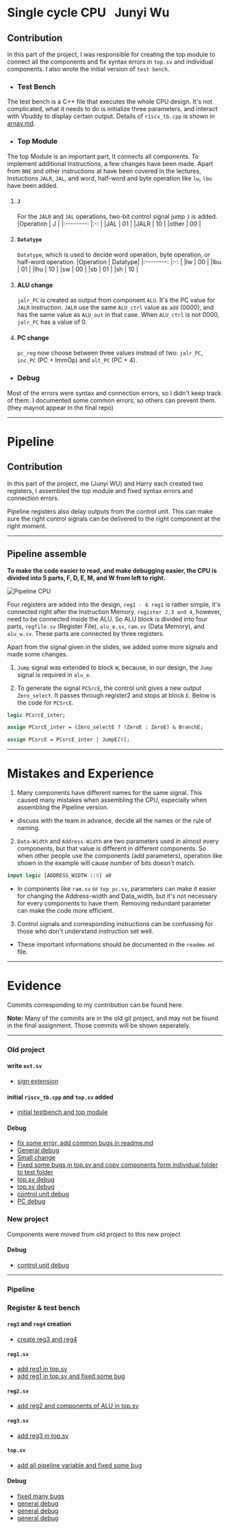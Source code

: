 # **Single cycle CPU** &nbsp; Junyi Wu

## Contribution

In this part of the project, I was responsible for creating the top module to connect all the components and fix syntax errors in `top.sv` and individual components. I also wrote the initial version of `test bench`.

- ### **Test Bench**

The test bench is a C++ file that executes the whole CPU design. It's not complicated, what it needs to do is initialize three parameters, and interact with Vbuddy to display certain output. Details of `riscv_tb.cpp` is shown in [arnav.md](arnav.md).


- ### **Top Module**
  
The top Module is an important part, It connects all components. To implement additional Instructions, a few changes have been made. Apart from `BNE` and other instructions at have been covered in the lectures, Instuctions `JALR`, `JAL`, and word, half-word and byte operation like `lw`, `lbu` have been added. 

1. #### `J`
   For the `JALR` and `JAL` operations, two-bit control signal jump `J` is added.
   |Operation   | J     |
   |:--------:  |:-:    |
   |JAL         | 01    |
   |JALR        | 10    |
   |other       | 00    |
2. #### `Datatype`
   `Datatype`, which is used to decide word operation, byte operation, or half-word operation.
   |Operation   | Datatype|
   |:--------:  |:-:    |
   |lw          | 00    |
   |lbu         | 01    |
   |lhu         | 10    |
   |sw          | 00    |
   |sb          | 01    |
   |sh          | 10    |

3. #### **ALU change**
   `jalr_PC` is created as output from component `ALU`. It's the PC value for `JALR` instruction. `JALR` use the same `ALU_ctrl` value as `add` (0000), and has the same value as `ALU_out` in that case. When `ALU_ctrl` is not 0000, `jalr_PC` has a value of 0.

4. #### **PC change**
   `pc_reg` now choose between three values instead of two: `jalr_PC`, `inc_PC` (PC + ImmOp) and `alt_PC` (PC + 4).

- ### **Debug**
Most of the errors were syntax and connection errors, so I didn't keep track of them. I documented some common errors, so others can prevent them. (they maynot appear in the final repo)

---

# **Pipeline**

## Contribution

In this part of the project, me (Junyi WU) and Harry each created two registers, I assembled the top module and fixed syntax errors and connection errors.

Pipeline registers also delay outputs from the control unit. This can make sure the right control signals can be delivered to the right component at the right moment.

---
## Pipeline assemble

**To make the code easier to read, and make debugging easier, the CPU is divided into 5 parts, F, D, E, M, and W from left to right.**

![Pipeline CPU](../images-logbook/Top_Pipeline.jpeg)

Four registers are added into the design, `reg1 - 4`. `reg1` is rather simple, it's connected right after the Instruction Memory. `register 2,3 and 4`, however, need to be connected inside the ALU. So ALU block is divided into four parts, `regfile.sv` (Register File), `alu_e.sv`, `ram.sv` (Data Memory), and `alu_w.sv`. These parts are connected by three registers.

Apart from the signal given in the slides, we added some more signals and made some changes.

1. `Jump` signal was extended to block `W`, because, in our design, the `Jump` signal is required in `alu_e`.

2. To generate the signal `PCSrcE`, the control unit gives a new output `Zero_select`. It passes through register2 and stops at block `E`. Below is the code for `PCSrcE`.
   
```systemverilog
logic PCsrcE_inter;

assign PCsrcE_inter = (Zero_selectE ? !ZeroE : ZeroE) & BranchE;

assign PCsrcE = PCsrcE_inter | JumpE[0];
```
----
# Mistakes and Experience

1. Many components have different names for the same signal. This caused many mistakes when assembling the CPU, especially when assembling the Pipeline version.
   
- discuss with the team in advance, decide all the names or the rule of naming.

2. `Data-Width` and `Address-Width` are two parameters used in almost every components, but that value is different in different components. So when other people use the components (add parameters), operation like shown in the example will cause number of bits doesn't match.
    
```systemverilog
input logic [ADDRESS_WIDTH-1:0] a0
```

- In components like `ram.sv` or `top_pc.sv`, parameters can make it easier for changing the Address-width and Data_width, but it's not necessary for every components to have them. Removing redundant parameter can make the code more efficient.

3. Control signals and corresponding instructions can be confussing for those who don't understand instruction set well.

- These important informations should be documented in the `readme.md` file.

---

# Evidence

Commits corresponding to my contribution can be found here. 

**Note:** Many of the commits are in the old git project, and may not be found in the final assignment. Those commits will be shown seperately.

---
### Old project

#### write `ext.sv`
- [sign extension](https://github.com/GavinVasandani/Lab4-Reduced-RISC-V-Architecture/commit/acd427de9226d47c882ad4a16817afc41bf132b6)

#### initial `riscv_tb.cpp` and `top.sv` added
- [initial testbench and top module](https://github.com/GavinVasandani/Lab4-Reduced-RISC-V-Architecture/commit/0dc84ec7b69aa3cb8f17030e464595edfb6ce237)

#### Debug
- [fix some error, add common bugs in readme.md](https://github.com/GavinVasandani/Lab4-Reduced-RISC-V-Architecture/commit/b7afb35451e3b623daa2d2cffdd5e137b168cdfc)
- [General debug](https://github.com/GavinVasandani/Lab4-Reduced-RISC-V-Architecture/commit/592600061d23f121ad5caa4b713a121c18e0cc41)
- [Small change](https://github.com/GavinVasandani/Lab4-Reduced-RISC-V-Architecture/commit/cdbafc98e91de73d1278ebd823cc1c311d8055a7)
- [Fixed some bugs in top.sv and copy components form individual folder to test folder](https://github.com/GavinVasandani/Lab4-Reduced-RISC-V-Architecture/commit/ac0ef45fdb23184b45b077a06b05e491326a8bc8)
- [top.sv debug](https://github.com/GavinVasandani/Lab4-Reduced-RISC-V-Architecture/commit/d367ec775618bf284ff1498812756ca89f08cb41)
- [top.sv debug](https://github.com/GavinVasandani/Lab4-Reduced-RISC-V-Architecture/commit/9aafa02b5876adf8c3b3664717a230274e307fe7)
- [control unit debug](https://github.com/GavinVasandani/Lab4-Reduced-RISC-V-Architecture/commit/a7ad1a239cfcbce72de4290a826bc6b302c568b3)
- [PC debug](https://github.com/GavinVasandani/Lab4-Reduced-RISC-V-Architecture/commit/f5f7ff4857715090c66299c93caee184f0726b12)
  

### New project
Components were moved from old project to this new project

#### Debug
- [control unit debug](https://github.com/EIE2-IAC-Labs/iac-riscv-cw-18/commit/260e64ef3a2d798e87c55a24cb2d867fca9f2da8)

---

### **Pipeline**

### Register & test bench
#### `reg3` and `reg4` creation
- [create reg3 and reg4](https://github.com/EIE2-IAC-Labs/iac-riscv-cw-18/commit/4757cde1f0c9c9b799e0054e5cfab37c77202db5)
#### `reg1.sv`
- [add reg1 in top.sv](https://github.com/EIE2-IAC-Labs/iac-riscv-cw-18/commit/2479c9006b288790084596ab357be28d93f1569e)
- [add reg1 in top.sv and fixed some bug](https://github.com/EIE2-IAC-Labs/iac-riscv-cw-18/commit/620a4a6fc8508cd4a691759a912684b8d1120991)

#### `reg2.sv`
- [add reg2 and components of ALU in top.sv](https://github.com/EIE2-IAC-Labs/iac-riscv-cw-18/commit/1d3cbfd43e8abe4a1d4bdc7391e9dc4b7b1ed37e)

#### `reg3.sv`
- [add reg3 in top.sv](https://github.com/EIE2-IAC-Labs/iac-riscv-cw-18/commit/75a8a6b3506245404f4c17646f33054df105c2bd)

#### `top.sv`

- [add all pipeline variable and fixed some bug](https://github.com/EIE2-IAC-Labs/iac-riscv-cw-18/commit/fe63d2979b14a3e3f12f9e7a91388530f2dec3fc)

#### Debug
- [fixed many bugs](https://github.com/EIE2-IAC-Labs/iac-riscv-cw-18/commit/be76e9ba2ea7758fe1eb38365455f6bee2fd5bc6)
- [general debug](https://github.com/EIE2-IAC-Labs/iac-riscv-cw-18/commit/1ec9bbbf0e954719e5cc4dafd784f8dbf4035182)
- [general debug](https://github.com/EIE2-IAC-Labs/iac-riscv-cw-18/commit/20a3207d203c8d64bde2f92d4d3a7b4bd2d45f54)
- [general debug](https://github.com/EIE2-IAC-Labs/iac-riscv-cw-18/commit/06bafeb91fd2eb0b3697459bda0c6a7239c0f455)


